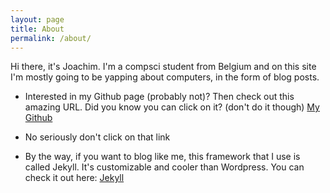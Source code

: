 ```yaml
---
layout: page
title: About
permalink: /about/
---
```


Hi there, it's Joachim. I'm a compsci student from Belgium and on this site I'm mostly 
going to be yapping about computers, in the form of blog posts.

- Interested in my Github page (probably not)? Then check out this amazing URL.
Did you know you can click on it? (don't do it though)
[My Github][my-gh]

- No seriously don't click on that link

- By the way, if you want to blog like me, this framework that I use is called Jekyll.
It's customizable and cooler than Wordpress. You can check it out here:
[Jekyll][jekyll-gh]

[my-gh]: https://github.com/joachimverleysen
[jekyll-gh]: https://github.com/jekyll



